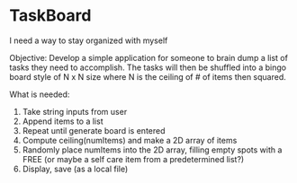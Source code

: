 # TaskBoard
I need a way to stay organized with myself

Objective:
Develop a simple application for someone to brain dump a list of tasks they need to accomplish. The tasks will then be shuffled into a bingo board style of N x N size where N is the ceiling of # of items then squared.

What is needed:
1. Take string inputs from user
2. Append items to a list
3. Repeat until generate board is entered
4. Compute ceiling(numItems) and make a 2D array of items
5. Randomly place numItems into the 2D array, filling empty spots with a FREE (or maybe a self care item from a predetermined list?)
6. Display, save (as a local file)